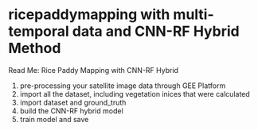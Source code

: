 # ricepaddymapping with multi-temporal data and CNN-RF Hybrid Method
Read Me:
Rice Paddy Mapping with CNN-RF Hybrid
1. pre-processing your satellite image data through GEE Platform
2. import all the dataset, including vegetation inices that were calculated
3. import dataset and ground_truth
4. build the CNN-RF hybrid model
5. train model and save
